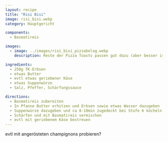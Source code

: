 ```yaml
---
layout: recipe
title: "Risi Bisi"
image: risi_bisi.webp
category: Hauptgericht

components:
  - Basmatireis

images:
  - image: ../images/risi_bisi_pizzabelag.webp
    description: Reste der Pizza Toasts passen gut dazu (aber besser ist nur Reis+Erbsen)

ingredients:
  - 250g TK-Erbsen
  - etwas Butter
  - evtl etwas geriebener Käse
  - etwas Suppenwürze
  - Salz, Pfeffer, Schärfungssauce

directions:
  - Basmatireis zubereiten
  - In Pfanne Butter erhitzen und Erbsen sowie etwas Wasser dazugeben
  - Suppenwürze dazugeben und ca 8-10min zugedeckt bei Stufe 6 köcheln lassen
  - Schärfen und mit Basmatireis vermischen
  - evtl mit geriebenem Käse bestreuen
---
```


evtl mit angerösteten champignons probieren?
